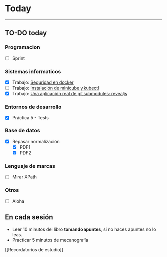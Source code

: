 # Today
---
## TO-DO today
### Programacion
- [ ] Sprint
### Sistemas informaticos
- [x] Trabajo: [Seguridad en docker](https://classroom.google.com/c/MzQ1NTIyMzQwMDM3/a/NDkyODM4NTY5Mjg2/details)
- [ ] Trabajo: [Instalación de minicube y kubectl](https://classroom.google.com/u/0/c/MzQ1NTIyMzQwMDM3/a/NDg3MTAyNDI3NzQ0/details?hl=es)
- [x] Trabajo: [Una aplicación real de git submodules: revealjs](https://classroom.google.com/u/0/c/MzQ1NTIyMzQwMDM3/a/NTExNDc3NzU4MjY0/details?hl=es)
### Entornos de desarrollo
- [x] Práctica 5 - Tests
### Base de datos
- [x] Repasar normalización
  - [x] PDF1
  - [x] PDF2
### Lenguaje de marcas
- [ ] Mirar XPath
### Otros
- [ ] Aloha
## En cada sesión
- Leer 10 minutos del libro **tomando apuntes**, si no haces apuntes no lo leas.
- Practicar 5 minutos de mecanografía

[[Recordatorios de estudio]]
